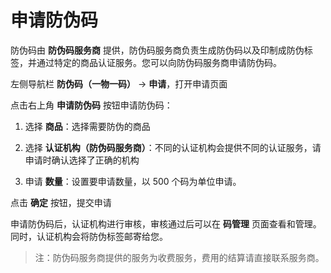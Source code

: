 # 申请防伪码

防伪码由 **防伪码服务商** 提供，防伪码服务商负责生成防伪码以及印制成防伪标签，并通过特定的商品认证服务。您可以向防伪码服务商申请防伪码。

左侧导航栏 **防伪码（一物一码）** → **申请**，打开申请页面

点击右上角 **申请防伪码** 按钮申请防伪码：

1. 选择 **商品**：选择需要防伪的商品

2. 选择 **认证机构（防伪码服务商）**：不同的认证机构会提供不同的认证服务，请申请时确认选择了正确的机构

3. 申请 **数量**：设置要申请数量，以 500 个码为单位申请。

点击 **确定** 按钮，提交申请

申请防伪码后，认证机构进行审核，审核通过后可以在 **码管理** 页面查看和管理。同时，认证机构会将防伪标签邮寄给您。

> 注：防伪码服务商提供的服务为收费服务，费用的结算请直接联系服务商。

